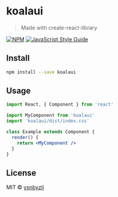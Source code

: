 # koalaui

> Made with create-react-library

[![NPM](https://img.shields.io/npm/v/koalaui.svg)](https://www.npmjs.com/package/koalaui) [![JavaScript Style Guide](https://img.shields.io/badge/code_style-standard-brightgreen.svg)](https://standardjs.com)

## Install

```bash
npm install --save koalaui
```

## Usage

```jsx
import React, { Component } from 'react'

import MyComponent from 'koalaui'
import 'koalaui/dist/index.css'

class Example extends Component {
  render() {
    return <MyComponent />
  }
}
```

## License

MIT © [ysnbyzli](https://github.com/ysnbyzli)
